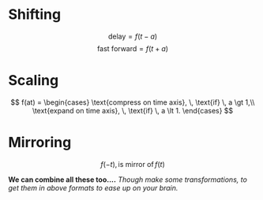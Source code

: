 # Shifting

$$\text{delay} = f(t-a) \tag{...shift right on time axis}$$
$$\text{fast forward} = f(t+a)  \tag{...shift left on time axis}$$

# Scaling
$$ 
f(at) =
\begin{cases}
\text{compress on time axis}, \, \text{if} \, a \gt 1,\\
\text{expand on time axis}, \, \text{if} \, a \lt 1.
\end{cases}
$$

# Mirroring
$$f(-t), \,\text{is mirror of} \, f(t)$$

**We can combine all these too....** *Though make some transformations, to get them in above formats to ease up on your brain.*


